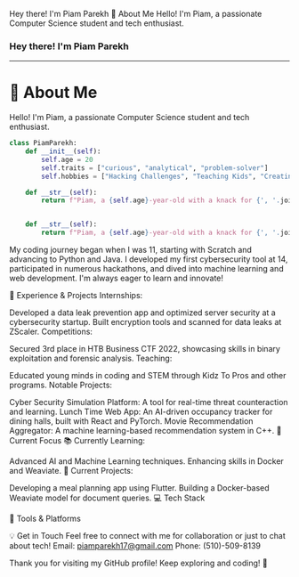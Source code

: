 Hey there! I'm Piam Parekh
:wave: About Me
Hello! I'm Piam, a passionate Computer Science student and tech enthusiast.

### Hey there! I'm Piam Parekh
-----

# :wave: About Me
Hello! I'm Piam, a passionate Computer Science student and tech enthusiast.

```python
class PiamParekh:
    def __init__(self):
        self.age = 20
        self.traits = ["curious", "analytical", "problem-solver"]
        self.hobbies = ["Hacking Challenges", "Teaching Kids", "Creating Cool Projects", "Exploring New Tech"]

    def __str__(self):
        return f"Piam, a {self.age}-year-old with a knack for {', '.join(self.traits)}."


    def __str__(self):
        return f"Piam, a {self.age}-year-old with a knack for {', '.join(self.traits)}."
```
My coding journey began when I was 11, starting with Scratch and advancing to Python and Java. I developed my first cybersecurity tool at 14, participated in numerous hackathons, and dived into machine learning and web development. I'm always eager to learn and innovate!

:briefcase: Experience & Projects
Internships:

Developed a data leak prevention app and optimized server security at a cybersecurity startup.
Built encryption tools and scanned for data leaks at ZScaler.
Competitions:

Secured 3rd place in HTB Business CTF 2022, showcasing skills in binary exploitation and forensic analysis.
Teaching:

Educated young minds in coding and STEM through Kidz To Pros and other programs.
Notable Projects:

Cyber Security Simulation Platform: A tool for real-time threat counteraction and learning.
Lunch Time Web App: An AI-driven occupancy tracker for dining halls, built with React and PyTorch.
Movie Recommendation Aggregator: A machine learning-based recommendation system in C++.
:dart: Current Focus
:books: Currently Learning:

Advanced AI and Machine Learning techniques.
Enhancing skills in Docker and Weaviate.
:rocket: Current Projects:

Developing a meal planning app using Flutter.
Building a Docker-based Weaviate model for document queries.
:computer: Tech Stack

:wrench: Tools & Platforms

:bulb: Get in Touch
Feel free to connect with me for collaboration or just to chat about tech!
Email: piamparekh17@gmail.com
Phone: (510)-509-8139

Thank you for visiting my GitHub profile! Keep exploring and coding! 🚀
